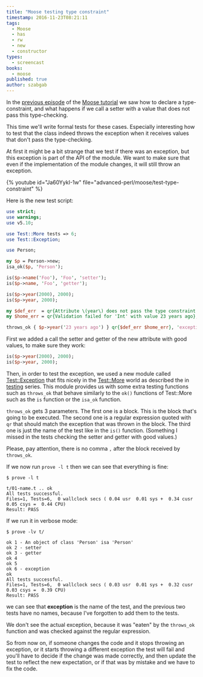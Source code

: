 ```yaml
---
title: "Moose testing type constraint"
timestamp: 2016-11-23T08:21:11
tags:
  - Moose
  - has
  - rw
  - new
  - constructor
types:
  - screencast
books:
  - moose
published: true
author: szabgab
---
```



In the [previous episode](/moose-type-constraint) of the [Moose tutorial](/moose) we saw how to
declare a type-constraint, and what happens if we call a setter with a value that does not pass this type-checking.

This time we'll write formal tests for these cases. Especially interesting how to test that the class indeed throws the
exception when it receives values that don't pass the type-checking.

At first it might be a bit strange that we test if there was an exception, but this exception is part of
the API of the module. We want to make sure that even if the implementation of the module changes,
it will still throw an exception.


{% youtube id="Ja60YykI-1w" file="advanced-perl/moose/test-type-constraint" %}


Here is the new test script:

```perl
use strict;
use warnings;
use v5.10;

use Test::More tests => 6;
use Test::Exception;

use Person;

my $p = Person->new;
isa_ok($p, 'Person');

is($p->name('Foo'), 'Foo', 'setter');
is($p->name, 'Foo', 'getter');

is($p->year(2000), 2000);
is($p->year, 2000);

my $def_err  = qr{Attribute \(year\) does not pass the type constraint because:};
my $home_err = qr{Validation failed for 'Int' with value 23 years ago};

throws_ok { $p->year('23 years ago') } qr{$def_err $home_err}, 'exception';
```

First we added a call the setter and getter of the new attribute with good values,
to make sure they work:

```perl
is($p->year(2000), 2000);
is($p->year, 2000);
```

Then, in order to test the exception, we used a new module called [Test::Exception](https://metacpan.org/pod/Test::Exception)
that fits nicely in the [Test::More](https://metacpan.org/pod/Test::More) world as described the in [testing](/testing)
series. This module provides us with some extra testing functions such as `throws_ok` that behave similarly to the `ok()`
functions of Test::More such as the `is` function or the `isa_ok` function.

`throws_ok` gets 3 parameters. The first one is a block. This is the block that's going to be executed.
The second one is a regular expression quoted with `qr` that should match the exception that was thrown in the block.
The third one is just the name of the test like in the `is()` function.
(Something I missed in the tests checking the setter and getter with good values.)

Please, pay attention, there is no comma `,` after the block received by `throws_ok`.

If we now run `prove -l t` then we can see that everything is fine:

```
$ prove -l t

t/01-name.t .. ok   
All tests successful.
Files=1, Tests=6,  0 wallclock secs ( 0.04 usr  0.01 sys +  0.34 cusr  0.05 csys =  0.44 CPU)
Result: PASS
```


If we run it in verbose mode:

```
$ prove -lv t/

ok 1 - An object of class 'Person' isa 'Person'
ok 2 - setter
ok 3 - getter
ok 4
ok 5
ok 6 - exception
ok
All tests successful.
Files=1, Tests=6,  0 wallclock secs ( 0.03 usr  0.01 sys +  0.32 cusr  0.03 csys =  0.39 CPU)
Result: PASS
```

we can see that **exception** is the name of the test, and the previous two tests have no
names, because I've forgotten to add them to the tests.

We don't see the actual exception, because it was "eaten" by the `throws_ok` function
and was checked against the regular expression.

So from now on, if someone changes the code and it stops throwing an exception, or it starts throwing
a different exception the test will fail and you'll have to decide if the change was made correctly,
and then update the test to reflect the new expectation, or if that was by mistake and we
have to fix the code.
